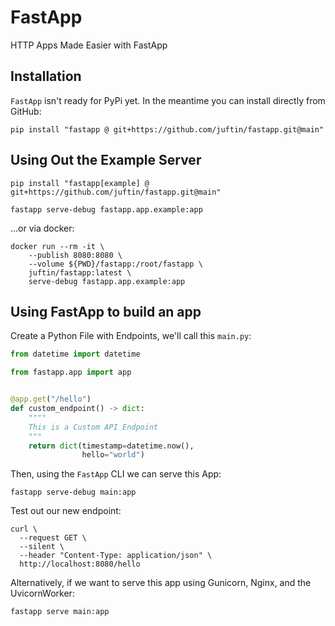 # FastApp

HTTP Apps Made Easier with FastApp

## Installation

`FastApp` isn't ready for PyPi yet. In the meantime you can install directly from GitHub:

```shell
pip install "fastapp @ git+https://github.com/juftin/fastapp.git@main"
```

## Using Out the Example Server

```shell
pip install "fastapp[example] @ git+https://github.com/juftin/fastapp.git@main"
```

```shell
fastapp serve-debug fastapp.app.example:app
```

...or via docker:

```shell
docker run --rm -it \
    --publish 8080:8080 \
    --volume ${PWD}/fastapp:/root/fastapp \
    juftin/fastapp:latest \
    serve-debug fastapp.app.example:app
```

## Using FastApp to build an app

Create a Python File with Endpoints, we'll call this `main.py`:

```python
from datetime import datetime

from fastapp.app import app


@app.get("/hello")
def custom_endpoint() -> dict:
    """"
    This is a Custom API Endpoint
    """
    return dict(timestamp=datetime.now(),
                hello="world")
```

Then, using the `FastApp` CLI we can serve this App:

```shell
fastapp serve-debug main:app
```

Test out our new endpoint:

```shell
curl \
  --request GET \
  --silent \
  --header "Content-Type: application/json" \
  http://localhost:8080/hello
```

Alternatively, if we want to serve this app using Gunicorn, Nginx, and the UvicornWorker:

```shell
fastapp serve main:app
```